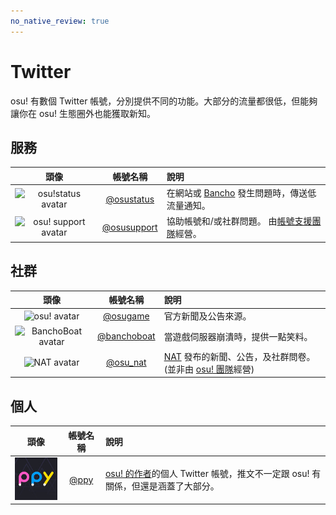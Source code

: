 ```yaml
---
no_native_review: true
---
```


# Twitter

osu! 有數個 Twitter 帳號，分別提供不同的功能。大部分的流量都很低，但能夠讓你在 osu! 生態圈外也能獲取新知。

## 服務

| 頭像 | 帳號名稱 | 說明 |
| :-: | :-: | :-- |
| ![osu!status avatar](img/osustatus.jpg) | [@osustatus](https://twitter.com/osustatus) | 在網站或 [Bancho](/wiki/Bancho_(server)) 發生問題時，傳送低流量通知。 |
| ![osu! support avatar](img/osusupport.jpg) | [@osusupport](https://twitter.com/osusupport) | 協助帳號和/或社群問題。 由[帳號支援團隊](/wiki/People/The_Team/Account_support_team)經營。 |

## 社群

| 頭像 | 帳號名稱 | 說明 |
| :-: | :-: | :-- |
| ![osu! avatar](img/osugame.jpg) | [@osugame](https://twitter.com/osugame) | 官方新聞及公告來源。 |
| ![BanchoBoat avatar](img/banchoboat.jpg) | [@banchoboat](https://twitter.com/banchoboat) | 當遊戲伺服器崩潰時，提供一點笑料。 |
| ![NAT avatar](img/osu_nat.png) | [@osu_nat](https://twitter.com/osu_nat) | [NAT](/wiki/People/The_Team/Nomination_Assessment_Team) 發布的新聞、公告，及社群問卷。(並非由 [osu! 團隊](/wiki/People/The_Team)經營) |

## 個人

| 頭像 | 帳號名稱 | 說明 |
| :-: | :-: | :-- |
| ![Dean Herbert avatar](img/ppy.jpg) | [@ppy](https://twitter.com/ppy) | [osu! 的作者](/wiki/People/peppy)的個人 Twitter 帳號，推文不一定跟 osu! 有關係，但還是涵蓋了大部分。 |
